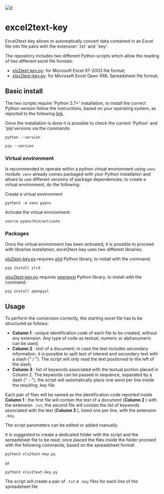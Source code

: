 [![it](https://img.shields.io/badge/lang-it-green.svg)](https://github.com/logo94/excel2text-key/edit/main/README.md)

# excel2text-key
Excel2text-key allows to automatically convert data contained in an Excel file into file pairs with the extension '.txt' and '.key'.

The repository includes two different Python  scripts which allow the reading of two different excel file formats:
* [xls2text-key.py](https://github.com/logo94/excel2text-key/blob/main/xls2text-key.py): for Microsoft Excel 97-2003 file format;
* [xlsx2text-key.py](https://github.com/logo94/excel2text-key/blob/main/xlsx2text-key.py): for Microsoft Excel Open XML Spreadsheet file format;

## Basic install ##
The two scripts require 'Python 3.7+' installation, to install the correct Python version follow the instructions, based on your operating system, as reported to the following [link](https://www.python.org/downloads/).

Once the installation is done it is possible to check the current 'Python' and 'pip'versions via the commands:

```
python --version
```
```
pip --version
```
### Virtual environment ###
Is recommended to operate within a python virtual environment using `venv` module. `venv` already comes packaged with your Python installation and allows to use different versions of package dependencies; to create a virtual environment, do the following:

Create a virtual environment
```
python3 -m venv pyenv
```

Activate the virtual environment:
```
source pyenv/bin/activate
```

### Packages ###
Once the virtual environment has been activated, it is possible to proceed with libraries installation; excel2text-key uses two different libraries: 

[xls2text-key.py](https://github.com/logo94/excel2text-key/blob/main/xls2text-key.py) requires [xlrd](https://pypi.org/project/xlrd/) Python library, to install with the command:
```
pip install xlrd
```

[xlsx2text-key.py](https://github.com/logo94/excel2text-key/blob/main/xlsx2text-key.py) requires [openpyxl](https://openpyxl.readthedocs.io/en/stable/) Python library, to install with the command:
```
pip install openpyxl
```

## Usage ##
To perform the conversion correctly, the starting excel file has to be structured as follows:

* **Column 1** : unique identification code of each file to be created, without any extension. Any type of code as textual, numeric or alphanumeric can be used;
* **Column 2** : text of a document; in case the text includes secondary information, it is possible to split text of interest and secondary text with a slash (" / "). The script will only read the text positioned to the left of the slash;
* **Column 3** : list of keywords associated with the textual portion placed in Column 2. The keywords can be passed in sequence, separated by a dash (" - "), the script will automatically place one word per line inside the resulting .key file.

Each pair of files will be named as the identification code reported inside **Column 1** : the first file will contain the text of a document (**Column 2** ) with the extension `.txt`; the second file will contain the list of keywords associated with the text (**Column 3** ), listed one per line, with the extension `.key`. 

The script parameters can be edited or added manually.

It is suggested to create a dedicated folder with the script and the spreadsheet file to be read; once placed the files inside the folder proceed with the following commands, based on the spreadsheet format:
```
python3 xls2text-key.py
```
or
```
python3 xlsx2text-key.py
```

The script will create a pair of `.txt` e `.key` files for each line of the spreadsheet file
